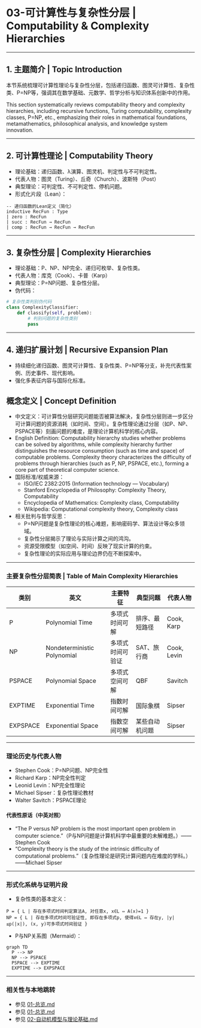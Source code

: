 # 03-可计算性与复杂性分层 | Computability & Complexity Hierarchies

---

## 1. 主题简介 | Topic Introduction

本节系统梳理可计算性理论与复杂性分层，包括递归函数、图灵可计算性、复杂性类、P=NP等，强调其在数学基础、元数学、哲学分析与知识体系创新中的作用。

This section systematically reviews computability theory and complexity hierarchies, including recursive functions, Turing computability, complexity classes, P=NP, etc., emphasizing their roles in mathematical foundations, metamathematics, philosophical analysis, and knowledge system innovation.

---

## 2. 可计算性理论 | Computability Theory

- 理论基础：递归函数、λ演算、图灵机、判定性与不可判定性。
- 代表人物：图灵（Turing）、丘奇（Church）、波斯特（Post）
- 典型理论：可判定性、不可判定性、停机问题。
- 形式化片段（Lean）：

```lean
-- 递归函数的Lean定义（简化）
inductive RecFun : Type
| zero : RecFun
| succ : RecFun → RecFun
| comp : RecFun → RecFun → RecFun
```

---

## 3. 复杂性分层 | Complexity Hierarchies

- 理论基础：P、NP、NP完全、递归可枚举、复杂性类。
- 代表人物：库克（Cook）、卡普（Karp）
- 典型理论：P=NP问题、复杂性分层。
- 伪代码：

```python
# 复杂性类判别伪代码
class ComplexityClassifier:
    def classify(self, problem):
        # 判别问题的复杂性类别
        pass
```

---

## 4. 递归扩展计划 | Recursive Expansion Plan

- 持续细化递归函数、图灵可计算性、复杂性类、P=NP等分支，补充代表性案例、历史事件、现代影响。
- 强化多表征内容与国际化标准。

## 概念定义 | Concept Definition

- 中文定义：可计算性分层研究问题能否被算法解决，复杂性分层则进一步区分可计算问题的资源消耗（如时间、空间）。复杂性理论通过分层（如P、NP、PSPACE等）刻画问题的难度，是理论计算机科学的核心内容。
- English Definition: Computability hierarchy studies whether problems can be solved by algorithms, while complexity hierarchy further distinguishes the resource consumption (such as time and space) of computable problems. Complexity theory characterizes the difficulty of problems through hierarchies (such as P, NP, PSPACE, etc.), forming a core part of theoretical computer science.
- 国际标准/权威来源：
  - ISO/IEC 2382:2015 (Information technology — Vocabulary)
  - Stanford Encyclopedia of Philosophy: Complexity Theory, Computability
  - Encyclopedia of Mathematics: Complexity class, Computability
  - Wikipedia: Computational complexity theory, Complexity class
- 相关批判与哲学反思：
  - P=NP问题是复杂性理论的核心难题，影响密码学、算法设计等众多领域。
  - 复杂性分层揭示了理论与实际计算之间的鸿沟。
  - 资源受限模型（如空间、时间）反映了现实计算的约束。
  - 复杂性理论的实际应用与理论边界仍在不断探索中。

---

### 主要复杂性分层简表 | Table of Main Complexity Hierarchies

| 类别 | 英文 | 主要特征 | 典型问题 | 代表人物 |
|---|---|---|---|---|
| P | Polynomial Time | 多项式时间可解 | 排序、最短路径 | Cook, Karp |
| NP | Nondeterministic Polynomial | 多项式时间可验证 | SAT、旅行商 | Cook, Levin |
| PSPACE | Polynomial Space | 多项式空间可解 | QBF | Savitch |
| EXPTIME | Exponential Time | 指数时间可解 | 国际象棋 | Sipser |
| EXPSPACE | Exponential Space | 指数空间可解 | 某些自动机问题 | Sipser |

---

### 理论历史与代表人物

- Stephen Cook：P=NP问题、NP完全性
- Richard Karp：NP完全性判定
- Leonid Levin：NP完全性理论
- Michael Sipser：复杂性理论教材
- Walter Savitch：PSPACE理论

#### 代表性原话（中英对照）

- “The P versus NP problem is the most important open problem in computer science.”（P与NP问题是计算机科学中最重要的未解难题。）——Stephen Cook
- “Complexity theory is the study of the intrinsic difficulty of computational problems.”（复杂性理论是研究计算问题内在难度的学科。）——Michael Sipser

---

### 形式化系统与证明片段

- 复杂性类的基本定义：

```text
P = { L | 存在多项式时间判定算法A, 对任意x, x∈L ⇔ A(x)=1 }
NP = { L | 存在多项式时间可验证性, 即存在多项式p, 使得x∈L ⇔ 存在y, |y|≤p(|x|), (x, y)可多项式时间验证 }
```

- P与NP关系图（Mermaid）：

```mermaid
graph TD
  P --> NP
  NP --> PSPACE
  PSPACE --> EXPTIME
  EXPTIME --> EXPSPACE
```

---

### 相关性与本地跳转

- 参见 [01-总览.md](./01-总览.md)
- 参见 [01-总览.md](../05-形式语言与符号系统/01-总览.md)
- 参见 [02-自动机模型与理论基础.md](./02-自动机模型与理论基础.md)
